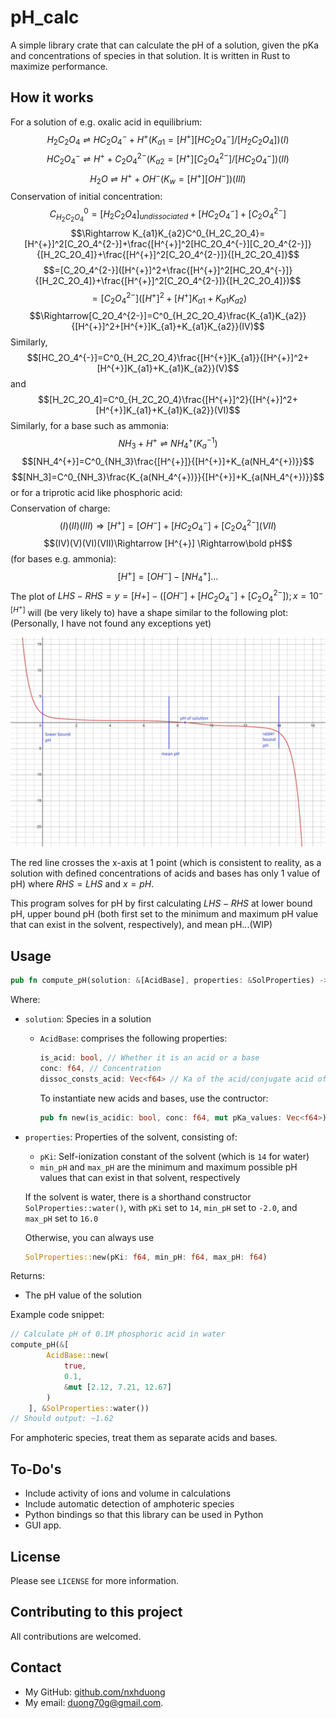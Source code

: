 # pH_calc
A simple library crate that can calculate the pH of a solution, given the pKa and concentrations of species in that solution. It is written in Rust to maximize performance.
## How it works
For a solution of e.g. oxalic acid in equilibrium:
$$H_2C_2O_4\rightleftharpoons HC_2O_4^{-}+H^{+}(K_{a1}=[H^{+}][HC_2O_4^{-}]/[H_2C_2O_4])(I)$$
$$HC_2O_4^{-}\rightleftharpoons H^{+}+C_2O_4^{2-}(K_{a2}=[H^{+}][C_2O_4^{2-}]/[HC_2O_4^{-}])(II)$$
$$H_2O\rightleftharpoons H^{+}+OH^{-}(K_w=[H^{+}][OH^{-}])(III)$$
Conservation of initial concentration:
$$C^0_{H_2C_2O_4}=[H_2C_2O_4]_{undissociated}+[HC_2O_4^{-}]+[C_2O_4^{2-}]$$
$$\Rightarrow K_{a1}K_{a2}C^0_{H_2C_2O_4}=[H^{+}]^2[C_2O_4^{2-}]+\frac{[H^{+}]^2[HC_2O_4^{-}][C_2O_4^{2-}]}{[H_2C_2O_4]}+\frac{[H^{+}]^2[C_2O_4^{2-}]}{[H_2C_2O_4]}$$
$$=[C_2O_4^{2-}]([H^{+}]^2+\frac{[H^{+}]^2[HC_2O_4^{-}]}{[H_2C_2O_4]}+\frac{[H^{+}]^2[C_2O_4^{2-}]}{[H_2C_2O_4]})$$
$$=[C_2O_4^{2-}]([H^{+}]^2+[H^{+}]K_{a1}+K_{a1}K_{a2})$$
$$\Rightarrow[C_2O_4^{2-}]=C^0_{H_2C_2O_4}\frac{K_{a1}K_{a2}}{[H^{+}]^2+[H^{+}]K_{a1}+K_{a1}K_{a2}}(IV)$$
Similarly,
$$[HC_2O_4^{-}]=C^0_{H_2C_2O_4}\frac{[H^{+}]K_{a1}}{[H^{+}]^2+[H^{+}]K_{a1}+K_{a1}K_{a2}}(V)$$
and
$$[H_2C_2O_4]=C^0_{H_2C_2O_4}\frac{[H^{+}]^2}{[H^{+}]^2+[H^{+}]K_{a1}+K_{a1}K_{a2}}(VI)$$
Similarly, for a base such as ammonia:
$$NH_3+H^{+}\rightleftharpoons NH_4^{+}(K_a^{-1})$$
$$[NH_4^{+}]=C^0_{NH_3}\frac{[H^{+}]}{[H^{+}]+K_{a(NH_4^{+})}}$$
$$[NH_3]=C^0_{NH_3}\frac{K_{a(NH_4^{+})}}{[H^{+}]+K_{a(NH_4^{+})}}$$
or for a triprotic acid like phosphoric acid:
$$$$
Conservation of charge:
$$(I)(II)(III)\Rightarrow[H^{+}]=[OH^{-}]+[HC_2O_4^{-}]+[C_2O_4^{2-}](VII)$$
$$(IV)(V)(VI)(VII)\Rightarrow [H^{+}] \Rightarrow\bold pH$$
(for bases e.g. ammonia):
$$[H^{+}]=[OH^{-}]-[NH_4^{+}]...$$
The plot of $LHS-RHS=y=[H+]-([OH^{-}]+[HC_2O_4^{-}]+[C_2O_4^{2-}]); x=10^{-[H^{+}]}$ will (be very likely to) have a shape similar to the following plot: (Personally, I have not found any exceptions yet)

![plot](./res/img/desmos-graph-pH.png)

The red line crosses the x-axis at 1 point (which is consistent to reality, as a solution with defined concentrations of acids and bases has only 1 value of pH) where $RHS=LHS$ and $x=pH$.

This program solves for pH by first calculating $LHS-RHS$ at lower bound pH, upper bound pH (both first set to the minimum and maximum pH value that can exist in the solvent, respectively), and mean pH...(WIP)
## Usage
```rust 
pub fn compute_pH(solution: &[AcidBase], properties: &SolProperties) -> f64 
```
Where:
- `solution`: Species in a solution
    - `AcidBase`: comprises the following properties:
        ```rust
        is_acid: bool, // Whether it is an acid or a base
        conc: f64, // Concentration
        dissoc_consts_acid: Vec<f64> // Ka of the acid/conjugate acid of the base
        ```
        To instantiate new acids and bases, use the contructor:
        ```rust
        pub fn new(is_acidic: bool, conc: f64, mut pKa_values: Vec<f64>) -> Self
        ```
- `properties`: Properties of the solvent, consisting of:
    - `pKi`: Self-ionization constant of the solvent (which is `14` for water)
    - `min_pH` and `max_pH` are the minimum and maximum possible pH values that can exist in that solvent, respectively

    If the solvent is water, there is a shorthand constructor `SolProperties::water()`, with `pKi` set to `14`, `min_pH` set to `-2.0`, and `max_pH` set to `16.0`
    
    Otherwise, you can always use 
    ```rust
    SolProperties::new(pKi: f64, min_pH: f64, max_pH: f64)
    ```

Returns:
- The pH value of the solution

Example code snippet:
```rust
// Calculate pH of 0.1M phosphoric acid in water
compute_pH(&[
        AcidBase::new(
            true,
            0.1,
            &mut [2.12, 7.21, 12.67]
        )
    ], &SolProperties::water())
// Should output: ~1.62
```
For amphoteric species, treat them as separate acids and bases.
## To-Do's
- Include activity of ions and volume in calculations
- Include automatic detection of amphoteric species
- Python bindings so that this library can be used in Python
- GUI app.
## License
Please see `LICENSE` for more information.
## Contributing to this project
All contributions are welcomed.
## Contact
- My GitHub: [github.com/nxhduong](https://github.com/nxhduong)
- My email: duong70g@gmail.com.